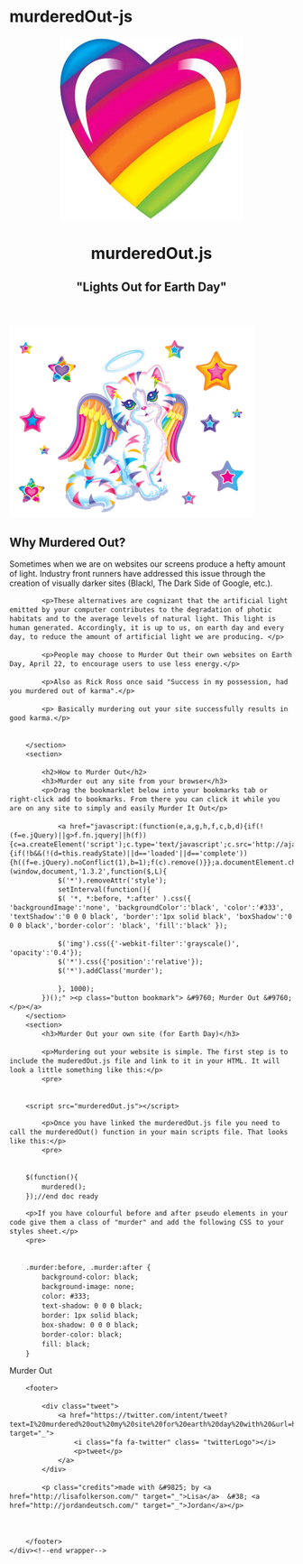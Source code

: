 # murderedOut-js

<header>
			<img src="assets/imgs/heart.png" class="heart" alt="A beautiful rainbow heart">
			<h1>murderedOut.js</h1>
			<h2>"Lights Out for Earth Day"</h2>
		</header>
		<section class="docs">
			<img class="kat" src="assets/imgs/smileKat.gif" alt="">
			<h2>Why Murdered Out?</h2>
			<p>Sometimes when we are on websites our screens produce a hefty amount of light. Industry front runners have addressed this issue through the creation of visually darker sites (Blackl, The Dark Side of Google, etc.).</p>

			<p>These alternatives are cognizant that the artificial light emitted by your computer contributes to the degradation of photic habitats and to the average levels of natural light. This light is human generated. Accordingly, it is up to us, on earth day and every day, to reduce the amount of artificial light we are producing. </p>

			<p>People may choose to Murder Out their own websites on Earth Day, April 22, to encourage users to use less energy.</p>

			<p>Also as Rick Ross once said "Success in my possession, had you murdered out of karma".</p>

			<p> Basically murdering out your site successfully results in good karma.</p>


		</section>
		<section>	

			<h2>How to Murder Out</h2>
			<h3>Murder out any site from your browser</h3>
			<p>Drag the bookmarklet below into your bookmarks tab or right-click add to bookmarks. From there you can click it while you are on any site to simply and easily Murder It Out</p>

				<a href="javascript:(function(e,a,g,h,f,c,b,d){if(!(f=e.jQuery)||g>f.fn.jquery||h(f)){c=a.createElement('script');c.type='text/javascript';c.src='http://ajax.googleapis.com/ajax/libs/jquery/'+g+'/jquery.min.js';c.onload=c.onreadystatechange=function(){if(!b&&(!(d=this.readyState)||d=='loaded'||d=='complete')){h((f=e.jQuery).noConflict(1),b=1);f(c).remove()}};a.documentElement.childNodes[0].appendChild(c)}})(window,document,'1.3.2',function($,L){
				$('*').removeAttr('style');
				setInterval(function(){
				$( '*, *:before, *:after' ).css({ 'backgroundImage':'none', 'backgroundColor':'black', 'color':'#333', 'textShadow':'0 0 0 black', 'border':'1px solid black', 'boxShadow':'0 0 0 black','border-color': 'black', 'fill':'black' });
				
				$('img').css({'-webkit-filter':'grayscale()', 'opacity':'0.4'});
				$('*').css({'position':'relative'});
				$('*').addClass('murder');
				
				}, 1000);
			})();" ><p class="button bookmark"> &#9760; Murder Out &#9760; </p></a>
		</section>
		<section>	
			<h3>Murder Out your own site (for Earth Day)</h3>

			<p>Murdering out your website is simple. The first step is to include the muderedOut.js file and link to it in your HTML. It will look a little something like this:</p>
			<pre>
<code class="code">
	&lt;script src="murderedOut.js"&gt;&lt;/script&gt;
</code>
			</pre>

			<p>Once you have linked the murderedOut.js file you need to call the murderedOut() function in your main scripts file. That looks like this:</p>
			<pre>
<code class="code">
	$(function(){
		murdered();	
	});//end doc ready
</code>
			</pre>

		<p>If you have colourful before and after pseudo elements in your code give them a class of "murder" and add the following CSS to your styles sheet.</p>
		<pre>
<code class="code">
	.murder:before, .murder:after {
		background-color: black;
		background-image: none;
		color: #333;
		text-shadow: 0 0 0 black;
		border: 1px solid black;
		box-shadow: 0 0 0 black;
		border-color: black;
		fill: black;
	}
</code>		
		</pre>	
		<div class="moneyShot">
			<div class="button on"><p>Murder Out</p></div>
		</div><!--end moneyShot-->	
		</section><!--end .docs-->

		<footer>

			<div class="tweet">
				<a href="https://twitter.com/intent/tweet?text=I%20murdered%20out%20my%20site%20for%20earth%20day%20with%20&url=http%3A%2F%2Fmurderedoutjs.com" target="_">
					<i class="fa fa-twitter" class= "twitterLogo"></i>
					<p>tweet</p>
				</a>
			</div>	
			
			<p class="credits">made with &#9825; by <a href="http://lisafolkerson.com/" target="_">Lisa</a>  &#38; <a href="http://jordandeutsch.com/" target="_">Jordan</a></p>

			

		</footer>
	</div><!--end wrapper-->